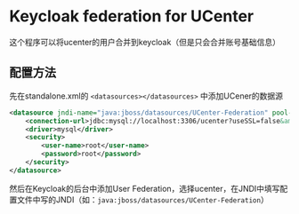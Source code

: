 # Keycloak federation for UCenter
这个程序可以将ucenter的用户合并到keycloak（但是只会合并账号基础信息）

## 配置方法
先在standalone.xml的 ```<datasources></datasources>``` 中添加UCener的数据源
```xml
<datasource jndi-name="java:jboss/datasources/UCenter-Federation" pool-name="UCenter-Federation" enabled="true" use-java-context="true" jta="false">
    <connection-url>jdbc:mysql://localhost:3306/ucenter?useSSL=false&amp;serverTimezone=GMT%2B8&amp;characterEncoding=UTF-8</connection-url>
    <driver>mysql</driver>
    <security>
        <user-name>root</user-name>
        <password>root</password>
    </security>
</datasource>
```

然后在Keycloak的后台中添加User Federation，选择ucenter，在JNDI中填写配置文件中写的JNDI（如：```java:jboss/datasources/UCenter-Federation```）